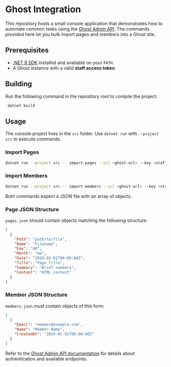 # Ghost Integration

This repository hosts a small console application that demonstrates how to automate common tasks using the [Ghost Admin API](https://ghost.org/docs/admin-api/). The commands provided here let you bulk import pages and members into a Ghost site.

## Prerequisites

- [.NET 9 SDK](https://dotnet.microsoft.com/) installed and available on your `PATH`.
- A Ghost instance with a valid **staff access token**.

## Building

Run the following command in the repository root to compile the project:

```bash
 dotnet build
```

## Usage

The console project lives in the `src` folder. Use `dotnet run` with `--project src` to execute commands.

### Import Pages

```bash
dotnet run --project src -- import-pages --url <ghost-url> --key <staff-token> --input <pages.json>
```

### Import Members

```bash
dotnet run --project src -- import-members --url <ghost-url> --key <staff-token> --input <members.json>
```

Both commands expect a JSON file with an array of objects.

### Page JSON Structure

`pages.json` should contain objects matching the following structure:

```json
[
  {
    "Path": "path/to/file",
    "Name": "filename",
    "Day": "dd",
    "Month": "mm",
    "Date": "2024-01-01T00:00:00Z",
    "Title": "Page Title",
    "Summary": "Brief summary",
    "Content": "HTML content"
  }
]
```

### Member JSON Structure

`members.json` must contain objects of this form:

```json
[
  {
    "Email": "member@example.com",
    "Name": "Member Name",
    "CreatedAt": "2024-01-01T00:00:00Z"
  }
]
```

Refer to the [Ghost Admin API documentation](https://ghost.org/docs/admin-api/) for details about authentication and available endpoints.
